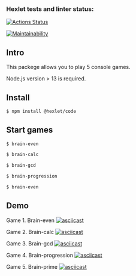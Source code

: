 ### Hexlet tests and linter status:
[![Actions Status](https://github.com/NatashaElistratova/frontend-project-lvl1/workflows/hexlet-check/badge.svg)](https://github.com/NatashaElistratova/frontend-project-lvl1/actions)

[![Maintainability](https://api.codeclimate.com/v1/badges/dfaab662c634d41bb196/maintainability)](https://codeclimate.com/github/NatashaElistratova/frontend-project-lvl1/maintainability)

## Intro
This packege allows you to play 5 console games. 

Node.js version > 13  is required.

## Install

```bash
$ npm install @hexlet/code
```
## Start games

```bash
$ brain-even

$ brain-calc

$ brain-gcd

$ brain-progression

$ brain-even
```

## Demo

Game 1. Brain-even
[![asciicast](https://asciinema.org/a/xK4h4f2HqI5djJ3wF6oVuOmD4.svg)](https://asciinema.org/a/xK4h4f2HqI5djJ3wF6oVuOmD4)

Game 2. Brain-calc
[![asciicast](  https://asciinema.org/a/ubZhNTwZFTBiQF1aGsebkdXic.svg)]( https://asciinema.org/a/ubZhNTwZFTBiQF1aGsebkdXic)

Game 3. Brain-gcd
[![asciicast]( https://asciinema.org/a/aFcj32myUEpy5pkF6Ccqgrs0C.svg)]( https://asciinema.org/a/aFcj32myUEpy5pkF6Ccqgrs0C)

Game 4. Brain-progression
[![asciicast]( https://asciinema.org/a/tEF4uU7Elc1orLIgGFgCIRfTB.svg)](  https://asciinema.org/a/tEF4uU7Elc1orLIgGFgCIRfTB)

Game 5. Brain-prime
[![asciicast]( https://asciinema.org/a/hXUQr42o4di6ywIjtME8FXQSq.svg)](  https://asciinema.org/a/hXUQr42o4di6ywIjtME8FXQSq)


